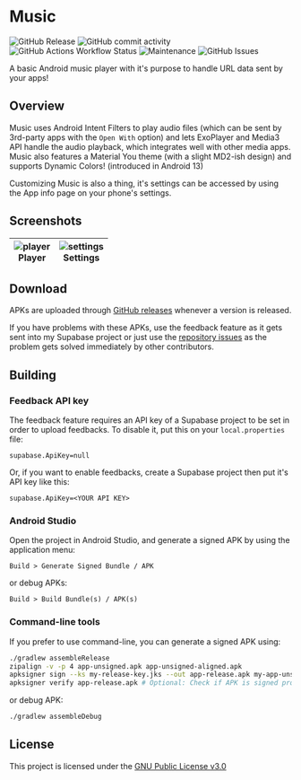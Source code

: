 # Music
![GitHub Release](https://img.shields.io/github/v/release/spir0th/music?sort=semver&label=version)
![GitHub commit activity](https://img.shields.io/github/commit-activity/t/spir0th/music)
![GitHub Actions Workflow Status](https://img.shields.io/github/actions/workflow/status/spir0th/music/build.yml)
![Maintenance](https://img.shields.io/maintenance/yes/2024)
![GitHub Issues](https://img.shields.io/github/issues/spir0th/music)

A basic Android music player with it's purpose to handle URL data sent by your apps!

## Overview
Music uses Android Intent Filters to play audio files (which can be sent by 3rd-party apps with the `Open With` option) and lets ExoPlayer and
Media3 API handle the audio playback, which integrates well with other media apps. Music also features a Material You theme (with a slight MD2-ish design)
and supports Dynamic Colors! (introduced in Android 13)

Customizing Music is also a thing, it's settings can be accessed by using the App info page on your phone's settings.

## Screenshots
|![player](https://github.com/spir0th/music/assets/66259245/cd12e3fe-70fc-4f75-b686-07616addf64f=50x50)<br>Player|![settings](https://github.com/spir0th/music/assets/66259245/530a1f83-0831-49f5-86e4-8723cf13a54a=50x50)<br>Settings|
|:-:|:-:|

## Download
APKs are uploaded through [GitHub releases](https://github.com/spir0th/music/releases) whenever a version is released.

If you have problems with these APKs, use the feedback feature as it gets sent into my Supabase project
or just use the [repository issues](https://github.com/spir0th/music/issues) as the problem gets solved immediately by other contributors.

## Building
### Feedback API key
The feedback feature requires an API key of a Supabase project to be set in order to upload
feedbacks. To disable it, put this on your `local.properties` file:
```
supabase.ApiKey=null
```

Or, if you want to enable feedbacks, create a Supabase project then put it's API key like this:
```
supabase.ApiKey=<YOUR API KEY>
```

### Android Studio
Open the project in Android Studio, and generate a signed APK by using the application menu:
```
Build > Generate Signed Bundle / APK
```
or debug APKs:
```
Build > Build Bundle(s) / APK(s)
```

### Command-line tools
If you prefer to use command-line, you can generate a signed APK using:
```bash
./gradlew assembleRelease
zipalign -v -p 4 app-unsigned.apk app-unsigned-aligned.apk
apksigner sign --ks my-release-key.jks --out app-release.apk my-app-unsigned-aligned.apk
apksigner verify app-release.apk # Optional: Check if APK is signed properly
```
or debug APK:
```bash
./gradlew assembleDebug
```

## License
This project is licensed under the [GNU Public License v3.0](LICENSE)

